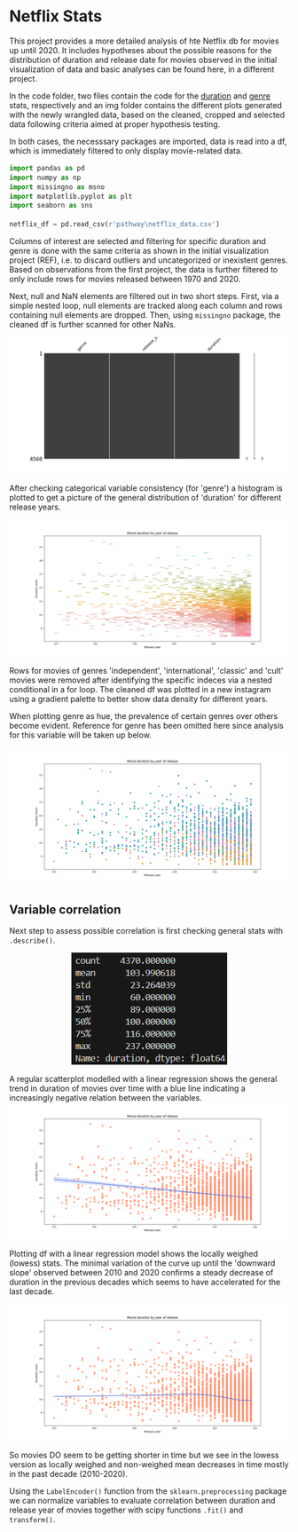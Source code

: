 # Netflix Stats 
This project provides a more detailed analysis of hte Netflix db for movies up until 2020. It includes hypotheses about the possible reasons for the distribution of duration and release date for movies observed in the initial visualization of data and basic analyses can be found here, in a different project.

In the code folder, two files contain the code for the [duration](code\duration_stats.py) and [genre](code\genre_stats.py) stats, respectively and an img folder contains the different plots generated with the newly wrangled data, based on the cleaned, cropped and selected data following criteria aimed at proper hypothesis testing.


In both cases, the necesssary packages are imported, data is read into a df, which is immediately filtered to only display movie-related data. 

```python
import pandas as pd
import numpy as np
import missingno as msno
import matplotlib.pyplot as plt
import seaborn as sns

netflix_df = pd.read_csv(r'pathway\netflix_data.csv')
```

Columns of interest are selected and filtering for specific duration and genre is done with the same criteria as shown in the initial visualization project (REF), i.e. to discard outliers and uncategorized or inexistent genres. Based on observations from the first project, the data is further filtered to only include rows for movies released between 1970 and 2020.

Next, null and NaN elements are filtered out in two short steps. First, via a simple nested loop, null elements are tracked along each column and rows containing null elements are dropped. Then, using `missingno` package, the cleaned df is further scanned for other NaNs.

<img src="imgs\na_values.png" alt="na_values">

After checking categorical variable consistency (for 'genre') a histogram is plotted to get a picture of the general distribution of 'duration' for different release years.

<img src="imgs\clean_dy.png" alt="clean_dy">

Rows for movies of genres 'independent', 'international', 'classic' and 'cult' movies were removed after identifying the specific indeces via a nested conditional in a for loop. The cleaned df was plotted in a new instagram using a gradient palette to better show data density for different years. 

When plotting genre as hue, the prevalence of certain genres over others become evident. Reference for genre has been omitted here since analysis for this variable will be taken up below.

<img src="imgs\dur_yea_gen_scatter.png" alt="genreashue">

## Variable correlation

Next step to assess possible correlation is first checking general stats with `.describe()`.
<p align="center">
<img src="imgs\describe_dur_year.png" alt="gral_stats_dur"> 
</p>
A regular scatterplot modelled with a linear regression shows the general trend in duration of movies over time with a blue line indicating a increasingly negative relation between the variables.

<img src="imgs\dur_reg_scatter.png" alt="dur_reg_scatter"> 

Plotting df with a linear regression model shows the locally weighed (lowess) stats. The minimal variation of the curve up until the 'downward slope' observed between 2010 and 2020 confirms a steady decrease of duration in the previous decades which seems to have accelerated for the last decade.

<img src="imgs\dur_reg_lowess.png" alt="dur_reg_lowess"> 

So movies DO seem to be getting shorter in time but we see in the lowess version as locally weighed and non-weighed mean decreases in time mostly in the past decade (2010-2020).

Using the `LabelEncoder()` function from the `sklearn.preprocessing` package we can normalize variables to evaluate correlation between duration and release year of movies together with scipy functions `.fit()` and `transform()`.